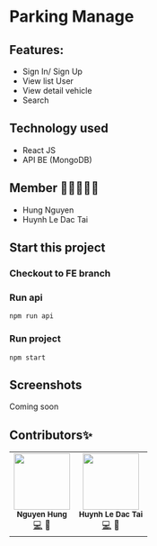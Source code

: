 # Parking Manage

## Features: 
  - Sign In/ Sign Up
  - View list User
  - View detail vehicle
  - Search

## Technology used
  - React JS
  - API BE (MongoDB)
  
## Member 👨🏻‍🤝‍👨🏻
  - Hung Nguyen
  - Huynh Le Dac Tai
  
## Start this project 
### Checkout to FE branch
### Run api
`
npm run api
`
### Run project
`
npm start
`
## Screenshots
 
   Coming soon

## Contributors✨

<!-- ALL-CONTRIBUTORS-LIST:START - Do not remove or modify this section -->
<!-- prettier-ignore-start -->
<!-- markdownlint-disable -->
<table>
  <tr>
    <td align="center"><img src="https://avatars.githubusercontent.com/u/125659908" width="100px;" alt=""/><br /><sub><b>Nguyen Hung</b></sub></a><br /><a href="" title="Code">💻</a> <a title="FE">📱</a> <a href="" >
    <td align="center"><img src="https://avatars.githubusercontent.com/u/93358196" width="100px;" alt=""/><br /><sub><b>Huynh Le Dac Tai</b></sub></a><br /><a href="" title="Code">💻</a> <a title="BE">🔗</a> <a href="">
  
</table>

